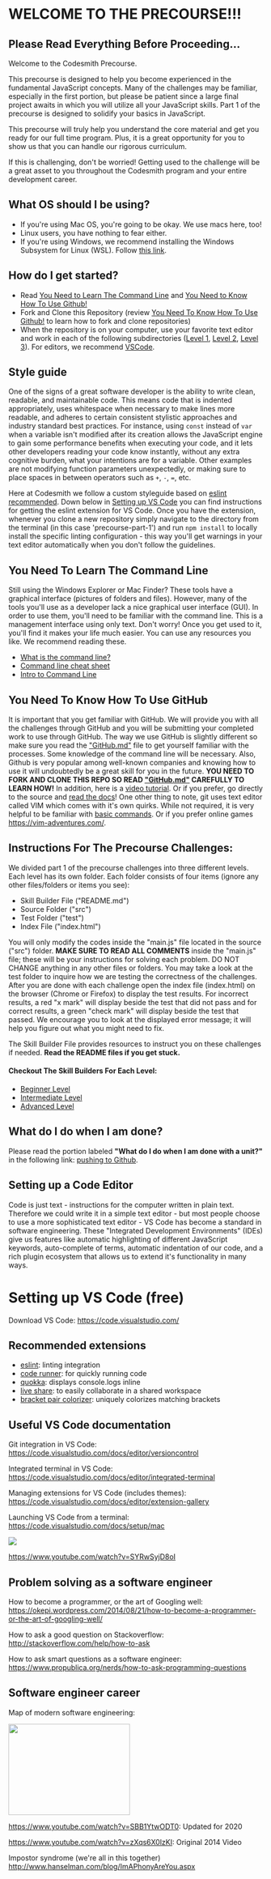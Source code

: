# WELCOME TO THE PRECOURSE!!!

## Please Read Everything Before Proceeding...

Welcome to the Codesmith Precourse.

This precourse is designed to help you become experienced in the fundamental JavaScript concepts. Many of the challenges may be familiar, especially in the first portion, but please be patient since a large final project awaits in which you will utilize all your JavaScript skills. Part 1 of the precourse is designed to solidify your basics in JavaScript.

This precourse will truly help you understand the core material and get you ready for our full time program. Plus, it is a great opportunity for you to show us that you can handle our rigorous curriculum.

If this is challenging, don't be worried! Getting used to the challenge will be a great asset to you throughout the Codesmith program and your entire development career.

## What OS should I be using?
- If you're using Mac OS, you're going to be okay. We use macs here, too!
- Linux users, you have nothing to fear either.
- If you're using Windows, we recommend installing the Windows Subsystem for Linux (WSL). Follow [this link](https://github.com/CodesmithLLC/precourse-part-1/blob/master/windows-os.md). 

## How do I get started?
- Read [You Need to Learn The Command Line](#you-need-to-learn-the-command-line) and [You Need to Know How To Use Github!](#you-need-to-know-how-to-use-github)
- Fork and Clone this Repository (review [You Need To Know How To Use Github!](#you-need-to-know-how-to-use-github) to learn how to fork and clone repositories)
- When the repository is on your computer, use your favorite text editor and work in each of the following subdirectories ([Level 1](/Level-1-Beginner), [Level 2](/Level-2-Intermediate), [Level 3](/Level-3-Advanced)). For editors, we recommend [VSCode](https://code.visualstudio.com/).

## Style guide

One of the signs of a great software developer is the ability to write clean, readable, and maintainable code. This means code that is indented appropriately, uses whitespace when necessary to make lines more readable, and adheres to certain consistent stylistic approaches and industry standard best practices. For instance, using `const` instead of `var` when a variable isn't modified after its creation allows the JavaScript engine to gain some performance benefits when executing your code, and it lets other developers reading your code know instantly, without any extra cognitive burden, what your intentions are for a variable. Other examples are not modifying function parameters unexpectedly, or making sure to place spaces in between operators such as `+`, `-`, `=`, etc.

Here at Codesmith we follow a custom styleguide based on [eslint recommended](https://eslint.org/docs/rules/). Down below in [Setting up VS Code](#Setting-up-VS-Code-(free)) you can find instructions for getting the eslint extension for VS Code. Once you have the extension, whenever you clone a new repository simply navigate to the directory from the terminal (in this case 'precourse-part-1') and run `npm install` to locally install the specific linting configuration - this way you'll get warnings in your text editor automatically when you don't follow the guidelines.

## You Need To Learn The Command Line

Still using the Windows Explorer or Mac Finder? These tools have a graphical interface (pictures of folders and files). However, many of the tools you'll use as a developer lack a nice graphical user interface (GUI). In order to use them, you'll need to be familiar with the command line. This is a management interface using only text. Don't worry! Once you get used to it, you'll find it makes your life much easier. You can use any resources you like. We recommend reading these.
- [What is the command line?](http://lifehacker.com/5633909/who-needs-a-mouse-learn-to-use-the-command-line-for-almost-anything)
- [Command line cheat sheet](http://cheatsheetworld.com/programming/unix-linux-cheat-sheet/)
- [Intro to Command Line](https://tutorial.djangogirls.org/en/intro_to_command_line/)

## You Need To Know How To Use GitHub

It is important that you get familiar with GitHub. We will provide you with all the challenges through GitHub and you will be submitting your completed work to use through GitHub. The way we use GitHub is slightly different so make sure you read the ["GitHub.md"](https://github.com/CodesmithLLC/precourse-JSFundamentals/blob/master/GitHub.md) file to get yourself familiar with the processes. Some knowledge of the command line will be necessary. Also, Github is very popular among well-known companies and knowing how to use it will undoubtedly be a great skill for you in the future. **YOU NEED TO FORK AND CLONE THIS REPO SO READ ["GitHub.md"](https://github.com/CodesmithLLC/precourse-JSFundamentals/blob/master/GitHub.md) CAREFULLY TO LEARN HOW!**
In addition, here is a [video tutorial](https://youtu.be/SWYqp7iY_Tc).
Or if you prefer, go directly to the source and [read the docs](https://git-scm.com/docs)!
One other thing to note, git uses text editor called VIM which comes with it's own quirks. While not required, it is very helpful to be familiar with [basic commands](https://staff.washington.edu/rells/R110/). Or if you prefer online games <https://vim-adventures.com/>.

## Instructions For The Precourse Challenges:

We divided part 1 of the precourse challenges into three different levels. Each level has its own folder. Each folder consists of four items (ignore any other files/folders or items you see):

- Skill Builder File ("README.md")
- Source Folder ("src")
- Test Folder ("test")
- Index File ("index.html")

You will only modify the codes inside the "main.js" file located in the source ("src") folder. **MAKE SURE TO READ ALL COMMENTS** inside the "main.js" file; these will be your instructions for solving each problem. DO NOT CHANGE anything in any other files or folders. You may take a look at the test folder to inquire how we are testing the correctness of the challenges. After you are done with each challenge open the index file (index.html) on the browser (Chrome or Firefox) to display the test results. For incorrect results, a red "x mark" will display beside the test that did not pass and for correct results, a green "check mark" will display beside the test that passed. We encourage you to look at the displayed error message; it will help you figure out what you might need to fix.

The Skill Builder File provides resources to instruct you on these challenges if needed. **Read the README files if you get stuck.**

#### Checkout The Skill Builders For Each Level:

- [Beginner Level](https://github.com/CodesmithLLC/precourse-part-1/blob/master/Level-1-Beginner/README.md)
- [Intermediate Level](https://github.com/CodesmithLLC/precourse-part-1/blob/master/Level-2-Intermediate/README.md)
- [Advanced Level](https://github.com/CodesmithLLC/precourse-part-1/blob/master/Level-3-Advanced/README.md)

## What do I do when I am done?

Please read the portion labeled **"What do I do when I am done with a unit?"** in the following link: [pushing to Github](https://github.com/CodesmithLLC/precourse-JSFundamentals/blob/master/GitHub.md).

## Setting up a Code Editor

Code is just text - instructions for the computer written in plain text. Therefore we could write it in a simple text editor - but most people choose to use a more sophisticated text editor - VS Code has become a standard in software engineering. These "Integrated Development Environments" (IDEs) give us features like automatic highlighting of different JavaScript keywords, auto-complete of terms, automatic indentation of our code, and a rich plugin ecosystem that allows us to extend it's functionality in many ways.

# Setting up VS Code (free)

Download VS Code:
<https://code.visualstudio.com/>

## Recommended extensions
- [eslint](https://marketplace.visualstudio.com/items?itemName=dbaeumer.vscode-eslint): linting integration
- [code runner](https://marketplace.visualstudio.com/items?itemName=formulahendry.code-runner): for quickly running code
- [quokka](https://marketplace.visualstudio.com/items?itemName=WallabyJs.quokka-vscode): displays console.logs inline
- [live share](https://marketplace.visualstudio.com/items?itemName=MS-vsliveshare.vsliveshare): to easily collaborate in a shared workspace
- [bracket pair colorizer](https://marketplace.visualstudio.com/items?itemName=CoenraadS.bracket-pair-colorizer-2): uniquely colorizes matching brackets


## Useful VS Code documentation

Git integration in VS Code:
<https://code.visualstudio.com/docs/editor/versioncontrol>

Integrated terminal in VS Code:
<https://code.visualstudio.com/docs/editor/integrated-terminal>

Managing extensions for VS Code (includes themes):
<https://code.visualstudio.com/docs/editor/extension-gallery>

Launching VS Code from a terminal:
<https://code.visualstudio.com/docs/setup/mac>


<a href="http://www.youtube.com/watch?feature=player_embedded&v=SYRwSyjD8oI
" target="_blank"><img src="./docs/assets/images/vscode-video-thumb.png"/></a>

<https://www.youtube.com/watch?v=SYRwSyjD8oI>


## Problem solving as a software engineer

How to become a programmer, or the art of Googling well:
<https://okepi.wordpress.com/2014/08/21/how-to-become-a-programmer-or-the-art-of-googling-well/>

How to ask a good question on Stackoverflow:
<http://stackoverflow.com/help/how-to-ask>

How to ask smart questions as a software engineer:
<https://www.propublica.org/nerds/how-to-ask-programming-questions>

## Software engineer career

Map of modern software engineering:

<a href="https://www.youtube.com/watch?v=SBB1YtwODT0" target="_blank"><img src="./docs/assets/images/web-developer-map-thumb.jpeg"
width="240" height="180"/></a>

<https://www.youtube.com/watch?v=SBB1YtwODT0>: Updated for 2020

<https://www.youtube.com/watch?v=zXqs6X0lzKI>: Original 2014 Video

Impostor syndrome (we're all in this together)
<http://www.hanselman.com/blog/ImAPhonyAreYou.aspx>

